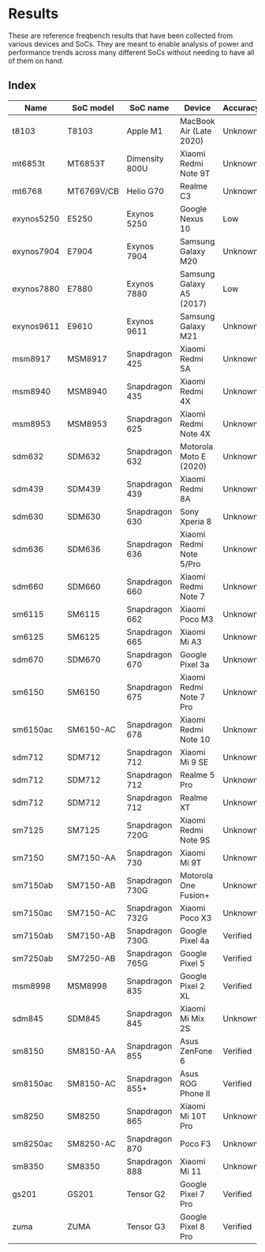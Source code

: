 # Results

These are reference freqbench results that have been collected from various devices and SoCs. They are meant to enable analysis of power and performance trends across many different SoCs without needing to have all of them on hand.

## Index

<!-- When adding new SoCs, sort new entries alphanumerically by SoC name, *grouped by vendor*, and set the accuracy to "Unknown". For example, all Snapdragon SoCs should be sorted by marketing name within the Snapdragon group. -->

| Name       | SoC model | SoC name        | Device                  | Accuracy |
| ---------- | --------- | --------------- | ----------------------- | -------- |
| t8103      | T8103     | Apple M1        | MacBook Air (Late 2020) | Unknown  |
| mt6853t    | MT6853T   | Dimensity 800U  | Xiaomi Redmi Note 9T    | Unknown  |
| mt6768     | MT6769V/CB| Helio G70       | Realme C3               | Unknown  |
| exynos5250 | E5250     | Exynos 5250     | Google Nexus 10         | Low      |
| exynos7904 | E7904     | Exynos 7904     | Samsung Galaxy M20      | Unknown  |
| exynos7880 | E7880     | Exynos 7880     | Samsung Galaxy A5 (2017)| Low      |
| exynos9611 | E9610     | Exynos 9611     | Samsung Galaxy M21      | Unknown  |
| msm8917    | MSM8917   | Snapdragon 425  | Xiaomi Redmi 5A         | Unknown  |
| msm8940    | MSM8940   | Snapdragon 435  | Xiaomi Redmi 4X         | Unknown  |
| msm8953    | MSM8953   | Snapdragon 625  | Xiaomi Redmi Note 4X    | Unknown  |
| sdm632     | SDM632    | Snapdragon 632  | Motorola Moto E (2020)  | Unknown  |
| sdm439     | SDM439    | Snapdragon 439  | Xiaomi Redmi 8A         | Unknown  |
| sdm630     | SDM630    | Snapdragon 630  | Sony Xperia 8           | Unknown  |
| sdm636     | SDM636    | Snapdragon 636  | Xiaomi Redmi Note 5/Pro | Unknown  |
| sdm660     | SDM660    | Snapdragon 660  | Xiaomi Redmi Note 7     | Unknown  |
| sm6115     | SM6115    | Snapdragon 662  | Xiaomi Poco M3          | Unknown  |
| sm6125     | SM6125    | Snapdragon 665  | Xiaomi Mi A3            | Unknown  |
| sdm670     | SDM670    | Snapdragon 670  | Google Pixel 3a         | Unknown  |
| sm6150     | SM6150    | Snapdragon 675  | Xiaomi Redmi Note 7 Pro | Unknown  |
| sm6150ac   | SM6150-AC | Snapdragon 678  | Xiaomi Redmi Note 10    | Unknown  |
| sdm712     | SDM712    | Snapdragon 712  | Xiaomi Mi 9 SE          | Unknown  |
| sdm712     | SDM712    | Snapdragon 712  | Realme 5 Pro            | Unknown  |
| sdm712     | SDM712    | Snapdragon 712  | Realme XT               | Unknown  |
| sm7125     | SM7125    | Snapdragon 720G | Xiaomi Redmi Note 9S    | Unknown  |
| sm7150     | SM7150-AA | Snapdragon 730  | Xiaomi Mi 9T            | Unknown  |
| sm7150ab   | SM7150-AB | Snapdragon 730G | Motorola One Fusion+    | Unknown  |
| sm7150ac   | SM7150-AC | Snapdragon 732G | Xiaomi Poco X3          | Unknown  |
| sm7150ab   | SM7150-AB | Snapdragon 730G | Google Pixel 4a         | Verified |
| sm7250ab   | SM7250-AB | Snapdragon 765G | Google Pixel 5          | Verified |
| msm8998    | MSM8998   | Snapdragon 835  | Google Pixel 2 XL       | Verified |
| sdm845     | SDM845    | Snapdragon 845  | Xiaomi Mi Mix 2S        | Unknown  |
| sm8150     | SM8150-AA | Snapdragon 855  | Asus ZenFone 6          | Verified |
| sm8150ac   | SM8150-AC | Snapdragon 855+ | Asus ROG Phone II       | Verified |
| sm8250     | SM8250    | Snapdragon 865  | Xiaomi Mi 10T Pro       | Unknown  |
| sm8250ac   | SM8250-AC | Snapdragon 870  | Poco F3                 | Unknown  |
| sm8350     | SM8350    | Snapdragon 888  | Xiaomi Mi 11            | Unknown  |
| gs201      | GS201     | Tensor G2       | Google Pixel 7 Pro      | Verified |
| zuma       | ZUMA      | Tensor G3       | Google Pixel 8 Pro      | Verified |
